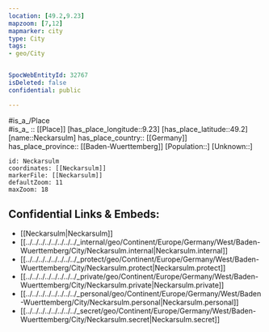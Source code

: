 ```yaml
---
location: [49.2,9.23] 
mapzoom: [7,12] 
mapmarker: city 
type: City
tags:
- geo/City


SpocWebEntityId: 32767
isDeleted: false
confidential: public

---
```

#is_a_/Place  
#is_a_ :: [[Place]] 
[has_place_longitude::9.23] 
[has_place_latitude::49.2] 
[name::Neckarsulm] 
has_place_country:: [[Germany]]  
has_place_province:: [[Baden-Wuerttemberg]] 
[Population::] 
[Unknown::] 


```leaflet
id: Neckarsulm
coordinates: [[Neckarsulm]] 
markerFile: [[Neckarsulm]] 
defaultZoom: 11 
maxZoom: 18
```


## Confidential Links & Embeds: 
- [[Neckarsulm|Neckarsulm]]  
- [[../../../../../../../../_internal/geo/Continent/Europe/Germany/West/Baden-Wuerttemberg/City/Neckarsulm.internal|Neckarsulm.internal]] 
- [[../../../../../../../../_protect/geo/Continent/Europe/Germany/West/Baden-Wuerttemberg/City/Neckarsulm.protect|Neckarsulm.protect]] 
- [[../../../../../../../../_private/geo/Continent/Europe/Germany/West/Baden-Wuerttemberg/City/Neckarsulm.private|Neckarsulm.private]] 
- [[../../../../../../../../_personal/geo/Continent/Europe/Germany/West/Baden-Wuerttemberg/City/Neckarsulm.personal|Neckarsulm.personal]] 
- [[../../../../../../../../_secret/geo/Continent/Europe/Germany/West/Baden-Wuerttemberg/City/Neckarsulm.secret|Neckarsulm.secret]] 
